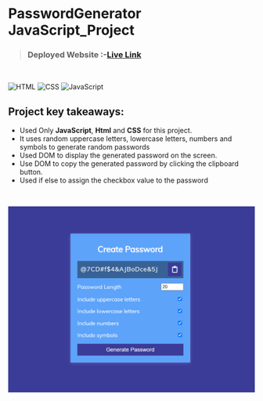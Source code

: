 # PasswordGenerator JavaScript_Project

> ### **Deployed Website** :-[Live Link](https://passwordgenerator-jsp.netlify.app/)
<br>

![HTML](https://img.shields.io/badge/Html-5-E34F26?style=for-the-badge&logo=HTML5)
![CSS](https://img.shields.io/badge/Css-3-06B6D4?style=for-the-badge&logo=css3)
![JavaScript](https://img.shields.io/badge/JavaScript-ES6-F7DF1E?style=for-the-badge&logo=JavaScript)

## Project key takeaways:

  - Used Only **JavaScript**, **Html** and **CSS** for this project.
  - It uses random uppercase letters, lowercase letters, numbers and symbols to generate random passwords
  - Used DOM to display the generated password on the screen.
  - Use DOM to copy the generated password by clicking the clipboard button.
  - Used if else to assign the checkbox value to the password


  <br>

![Project-Image](./Image/passwordgenerator.png)

<br>
